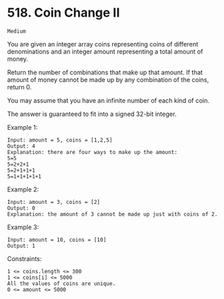 # 518. Coin Change II

`Medium`

You are given an integer array coins representing coins of different denominations and an integer amount representing a total amount of money.

Return the number of combinations that make up that amount. If that amount of money cannot be made up by any combination of the coins, return 0.

You may assume that you have an infinite number of each kind of coin.

The answer is guaranteed to fit into a signed 32-bit integer.

Example 1:

```note
Input: amount = 5, coins = [1,2,5]
Output: 4
Explanation: there are four ways to make up the amount:
5=5
5=2+2+1
5=2+1+1+1
5=1+1+1+1+1
```

Example 2:

```note
Input: amount = 3, coins = [2]
Output: 0
Explanation: the amount of 3 cannot be made up just with coins of 2.
```

Example 3:

```note
Input: amount = 10, coins = [10]
Output: 1
```

Constraints:

```note
1 <= coins.length <= 300
1 <= coins[i] <= 5000
All the values of coins are unique.
0 <= amount <= 5000
```
